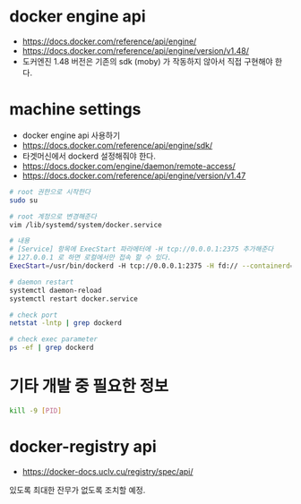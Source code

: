 # docker engine api

* https://docs.docker.com/reference/api/engine/
* https://docs.docker.com/reference/api/engine/version/v1.48/
* 도커엔진 1.48 버전은 기존의 sdk (moby) 가 작동하지 않아서 직접 구현해야 한다.

# machine settings

- docker engine api 사용하기
- https://docs.docker.com/reference/api/engine/sdk/
- 타겟머신에서 dockerd 설정해줘야 한다.
- https://docs.docker.com/engine/daemon/remote-access/
- https://docs.docker.com/reference/api/engine/version/v1.47

~~~bash
# root 권한으로 시작한다
sudo su

# root 계정으로 변경해준다
vim /lib/systemd/system/docker.service

# 내용
# [Service] 항목에 ExecStart 파라메터에 -H tcp://0.0.0.1:2375 추가해준다
# 127.0.0.1 로 하면 로컬에서만 접속 할 수 있다.
ExecStart=/usr/bin/dockerd -H tcp://0.0.0.1:2375 -H fd:// --containerd=/run/containerd/containerd.sock $OPTIONS $DOCKER_STORAGE_OPTIONS $DOCKER_ADD_RUNTIMES

# daemon restart
systemctl daemon-reload
systemctl restart docker.service

# check port
netstat -lntp | grep dockerd

# check exec parameter
ps -ef | grep dockerd

~~~

# 기타 개발 중 필요한 정보

~~~bash
kill -9 [PID]
~~~

# docker-registry api

* https://docker-docs.uclv.cu/registry/spec/api/


 있도록 최대한 잔무가 없도록 조치할 예정.